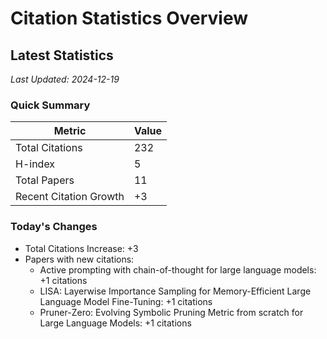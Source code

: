 # Citation Statistics Overview

## Latest Statistics
*Last Updated: 2024-12-19*

### Quick Summary
| Metric | Value |
| ------ | ----- |
| Total Citations | 232 |
| H-index | 5 |
| Total Papers | 11 |
| Recent Citation Growth | +3 |

### Today's Changes
- Total Citations Increase: +3
- Papers with new citations:
  - Active prompting with chain-of-thought for large language models: +1 citations
  - LISA: Layerwise Importance Sampling for Memory-Efficient Large Language Model Fine-Tuning: +1 citations
  - Pruner-Zero: Evolving Symbolic Pruning Metric from scratch for Large Language Models: +1 citations